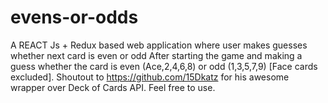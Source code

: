 # evens-or-odds
A REACT Js + Redux based web application where user makes guesses whether next card is even or odd
After starting the game and making a guess whether the card is even (Ace,2,4,6,8) or odd (1,3,5,7,9) [Face cards excluded].
Shoutout to https://github.com/15Dkatz for his awesome wrapper over Deck of Cards API.
Feel free to use.

